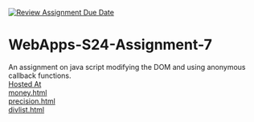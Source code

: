 [![Review Assignment Due Date](https://classroom.github.com/assets/deadline-readme-button-24ddc0f5d75046c5622901739e7c5dd533143b0c8e959d652212380cedb1ea36.svg)](https://classroom.github.com/a/cdqffI9o)
# WebApps-S24-Assignment-7
An assignment on java script modifying the DOM and using anonymous callback functions. <br>
[Hosted At](https://44-563-web-apps-s24.github.io/44563-webapps-s24-assignment7-gabelatham/) <br>
[money.html](money.html) <br>
[precision.html](precision.html) <br>
[divlist.html](divlist.html)
